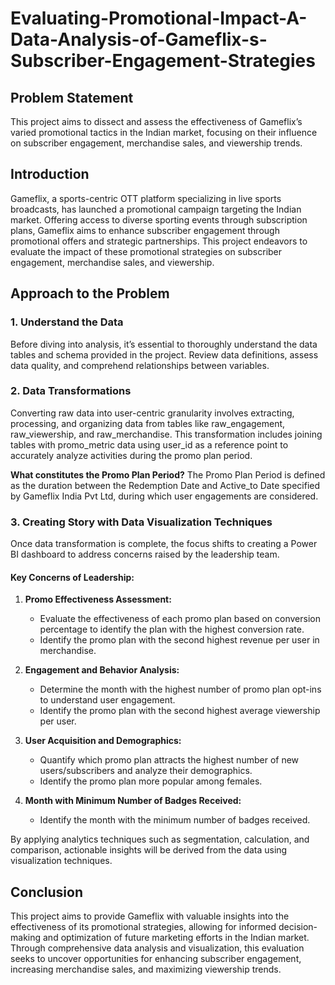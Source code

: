 # Evaluating-Promotional-Impact-A-Data-Analysis-of-Gameflix-s-Subscriber-Engagement-Strategies

## Problem Statement
This project aims to dissect and assess the effectiveness of Gameflix’s varied promotional tactics in the Indian market, focusing on their influence on subscriber engagement, merchandise sales, and viewership trends.

## Introduction
Gameflix, a sports-centric OTT platform specializing in live sports broadcasts, has launched a promotional campaign targeting the Indian market. Offering access to diverse sporting events through subscription plans, Gameflix aims to enhance subscriber engagement through promotional offers and strategic partnerships. This project endeavors to evaluate the impact of these promotional strategies on subscriber engagement, merchandise sales, and viewership.

## Approach to the Problem
### 1. Understand the Data
Before diving into analysis, it’s essential to thoroughly understand the data tables and schema provided in the project. Review data definitions, assess data quality, and comprehend relationships between variables.

### 2. Data Transformations
Converting raw data into user-centric granularity involves extracting, processing, and organizing data from tables like raw_engagement, raw_viewership, and raw_merchandise. This transformation includes joining tables with promo_metric data using user_id as a reference point to accurately analyze activities during the promo plan period.

**What constitutes the Promo Plan Period?**
The Promo Plan Period is defined as the duration between the Redemption Date and Active_to Date specified by Gameflix India Pvt Ltd, during which user engagements are considered.

### 3. Creating Story with Data Visualization Techniques
Once data transformation is complete, the focus shifts to creating a Power BI dashboard to address concerns raised by the leadership team.

#### Key Concerns of Leadership:
1. **Promo Effectiveness Assessment:**
   - Evaluate the effectiveness of each promo plan based on conversion percentage to identify the plan with the highest conversion rate.
   - Identify the promo plan with the second highest revenue per user in merchandise.
   
2. **Engagement and Behavior Analysis:**
   - Determine the month with the highest number of promo plan opt-ins to understand user engagement.
   - Identify the promo plan with the second highest average viewership per user.
   
3. **User Acquisition and Demographics:**
   - Quantify which promo plan attracts the highest number of new users/subscribers and analyze their demographics.
   - Identify the promo plan more popular among females.
   
4. **Month with Minimum Number of Badges Received:**
   - Identify the month with the minimum number of badges received.

By applying analytics techniques such as segmentation, calculation, and comparison, actionable insights will be derived from the data using visualization techniques.

## Conclusion
This project aims to provide Gameflix with valuable insights into the effectiveness of its promotional strategies, allowing for informed decision-making and optimization of future marketing efforts in the Indian market. Through comprehensive data analysis and visualization, this evaluation seeks to uncover opportunities for enhancing subscriber engagement, increasing merchandise sales, and maximizing viewership trends.
